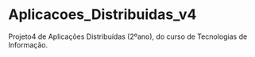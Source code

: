 # Aplicacoes_Distribuidas_v4
Projeto4 de Aplicações Distribuídas (2ºano), do curso de Tecnologias de Informação.
